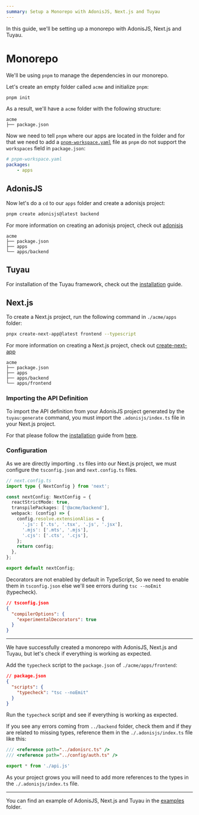 ```yaml
---
summary: Setup a Monorepo with AdonisJS, Next.js and Tuyau
---
```


In this guide, we'll be setting up a monorepo with AdonisJS, Next.js and Tuyau.

# Monorepo

We'll be using `pnpm` to manage the dependencies in our monorepo.

Let's create an empty folder called `acme` and initialize `pnpm`:

```sh
pnpm init
```

As a result, we'll have a `acme` folder with the following structure:

```
acme
├── package.json
```

Now we need to tell `pnpm` where our apps are located in the folder and for that we need to add a [`pnpm-workspace.yaml`](https://pnpm.io/workspaces) file as `pnpm` do not support the `workspaces` field in `package.json`:

```yaml
# pnpm-workspace.yaml
packages:
    - apps
```

## AdonisJS

Now let's do a `cd` to our `apps` folder and create a adonisjs project:

```sh
pnpm create adonisjs@latest backend
```

For more information on creating an adonisjs project, check out [adonisjs](https://docs.adonisjs.com/guides/getting-started/installation)

```
acme
├── package.json
├── apps
└── apps/backend
```

## Tuyau

For installation of the Tuyau framework, check out the [installation](/docs/installation) guide.

## Next.js

To create a Next.js project, run the following command in `./acme/apps` folder:

```sh
pnpx create-next-app@latest frontend --typescript
```

For more information on creating a Next.js project, check out [create-next-app](https://nextjs.org/docs/getting-started/installation)

```
acme
├── package.json
├── apps
├── apps/backend
└── apps/frontend
```

### Importing the API Definition

To import the API definition from your AdonisJS project generated by the `tuyau:generate` command, you must import the `.adonisjs/index.ts` file in your Next.js project.

For that please follow the [installation](/docs/installation) guide from [here](/docs/installation#sharing-the-api-definition).

### Configuration

As we are directly importing `.ts` files into our Next.js project, we must configure the `tsconfig.json` and `next.config.ts` files.

```ts
// next.config.ts
import type { NextConfig } from 'next';

const nextConfig: NextConfig = {
  reactStrictMode: true,
  transpilePackages: ['@acme/backend'],
  webpack: (config) => {
    config.resolve.extensionAlias = {
      '.js': ['.ts', '.tsx', '.js', '.jsx'],
      '.mjs': ['.mts', '.mjs'],
      '.cjs': ['.cts', '.cjs'],
    };
    return config;
  },
};

export default nextConfig;
```

Decorators are not enabled by default in TypeScript, So we need to enable them in `tsconfig.json` else we'll see errors during `tsc --noEmit` (typecheck).

```json
// tsconfig.json
{
  "compilerOptions": {
    "experimentalDecorators": true
  }
}
```

---

We have successfully created a monorepo with AdonisJS, Next.js and Tuyau, but let's check if everything is working as expected.

Add the `typecheck` script to the `package.json` of `./acme/apps/frontend`:

```json
// package.json
{
  "scripts": {
    "typecheck": "tsc --noEmit"
  }
}
```

Run the `typecheck` script and see if everything is working as expected.

If you see any errors coming from `../backend` folder, check them and if they are related to missing types, reference them in the `./.adonisjs/index.ts` file like this:

```ts
/// <reference path="../adonisrc.ts" />
/// <reference path="../config/auth.ts" />

export * from './api.js'
```

As your project grows you will need to add more references to the types in the `./.adonisjs/index.ts` file.

---

You can find an example of AdonisJS, Next.js and Tuyau in the [examples](https://github.com/Julien-R44/tuyau/tree/main/examples/nextjs) folder.